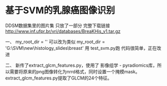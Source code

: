 # 基于SVM的乳腺癌图像识别
DDSM数据集里的图片集 只放了一部分
完整下载链接 http://www.inf.ufpr.br/vri/databases/BreaKHis_v1.tar.gz

一、
my_root_dir = ''  可以改为类似 my_root_dir = 'G:\\SVM\\new\\histology_slides\\breast' 
用 test_svm.py跑
代码很简单，正在改进

二、
新传了extract_glcm_features.py，使用了 影像组学 - pyradiomics库，所以需要将原来的png图像转化为nrrd格式，同时设置一个掩模mask。
extract_glcm_features.py提取了GLCM的24个特征。
